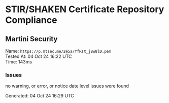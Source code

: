 # STIR/SHAKEN Certificate Repository Compliance

## Martini Security

Name: `https://p.mtsec.me/2e5a/YfRTX_jBw8lD.pem`\
Tested At: 04 Oct 24 16:22 UTC\
Time: 143ms

### Issues

no warning, or error, or notice date level issues were found

Generated: 04 Oct 24 16:29 UTC